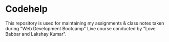 # Codehelp
This repository is used for maintaining my assignments & class notes taken during "Web Development Bootcamp" Live course conducted by "Love Babbar and Lakshay Kumar".
